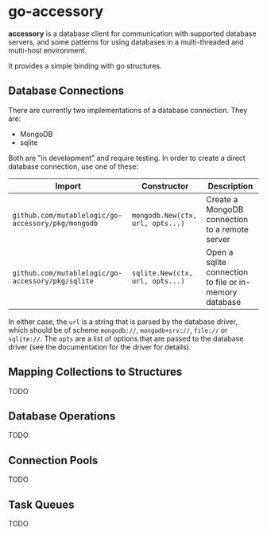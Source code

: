 # go-accessory

**accessory** is a database client for communication with supported database servers,
and some patterns for using databases in a multi-threaded and multi-host environment.

It provides a simple binding with go structures. 

## Database Connections

There are currently two implementations of a database connection. They are:

  * MongoDB
  * sqlite

Both are "in development" and require testing. In order to create a direct
database connection, use one of these:

|Import|Constructor|Description|
|------|-----------|-----------|
|`github.com/mutablelogic/go-accessory/pkg/mongodb`|`mongodb.New(ctx, url, opts...)`| Create a MongoDB connection to a remote server |
|`github.com/mutablelogic/go-accessory/pkg/sqlite`|`sqlite.New(ctx, url, opts...)`| Open a sqlite connection to file or in-memory database |

In either case, the `url` is a string that is parsed by the database driver, which should be of scheme `mongodb://`,  `mongodb+srv://`, `file://` or `sqlite://`. The `opts` are a list of options that are passed to the database driver (see the documentation for the driver for details).

## Mapping Collections to Structures

TODO

## Database Operations

TODO

## Connection Pools

TODO 

## Task Queues

TODO


